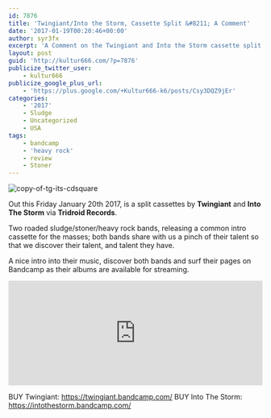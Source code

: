 ```yaml
---
id: 7876
title: 'Twingiant/Into the Storm, Cassette Split &#8211; A Comment'
date: '2017-01-19T00:20:46+00:00'
author: syr3fx
excerpt: 'A Comment on the Twingiant and Into the Storm cassette split (2017). '
layout: post
guid: 'http://kultur666.com/?p=7876'
publicize_twitter_user:
    - kultur666
publicize_google_plus_url:
    - 'https://plus.google.com/+Kultur666-k6/posts/Csy3DQZ9jEr'
categories:
    - '2017'
    - Sludge
    - Uncategorized
    - USA
tags:
    - bandcamp
    - 'heavy rock'
    - review
    - Stoner
---
```


![copy-of-tg-its-cdsquare](http://localhost:8080/wp-content/uploads/2017/01/copy-of-tg-its-cdsquare.png)

Out this Friday January 20th 2017, is a split cassettes by **Twingiant** and **Into The Storm** via **Tridroid Records**.

Two roaded sludge/stoner/heavy rock bands, releasing a common intro cassette for the masses; both bands share with us a pinch of their talent so that we discover their talent, and talent they have.

A nice intro into their music, discover both bands and surf their pages on Bandcamp as their albums are available for streaming.

<iframe style="border: 0; width: 100%; height: 208px;" src="https://bandcamp.com/EmbeddedPlayer/album=496650033/size=large/bgcol=333333/linkcol=e99708/tracklist=false/transparent=true/" seamless></iframe>

BUY Twingiant: <https://twingiant.bandcamp.com/>
BUY Into The Storm: <https://intothestorm.bandcamp.com/>